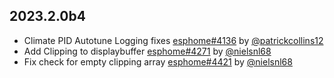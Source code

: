 ## 2023.2.0b4

- Climate PID Autotune Logging fixes [esphome#4136](https://github.com/esphome/esphome/pull/4136) by [@patrickcollins12](https://github.com/patrickcollins12)
- Add Clipping to displaybuffer [esphome#4271](https://github.com/esphome/esphome/pull/4271) by [@nielsnl68](https://github.com/nielsnl68)
- Fix check for empty clipping array [esphome#4421](https://github.com/esphome/esphome/pull/4421) by [@nielsnl68](https://github.com/nielsnl68)

